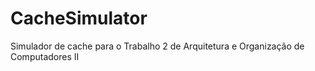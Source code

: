 # CacheSimulator
Simulador de cache para o Trabalho 2 de Arquitetura e Organização de Computadores II